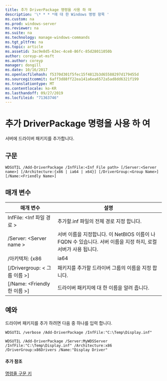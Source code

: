 ```yaml
---
title: 추가 DriverPackage 명령을 사용 하 여
description: '\* * * *에 대 한 Windows 명령 항목 '
ms.custom: na
ms.prod: windows-server
ms.reviewer: na
ms.suite: na
ms.technology: manage-windows-commands
ms.tgt_pltfrm: na
ms.topic: article
ms.assetid: 3ac9e8d5-63ec-4ce8-86fc-85d28011050b
author: coreyp-at-msft
ms.author: coreyp
manager: dongill
ms.date: 10/16/2017
ms.openlocfilehash: f5370d301f5fec15f4812b3d65588297d179455d
ms.sourcegitcommit: 6aff3d88ff22ea141a6ea6572a5ad8dd6321f199
ms.translationtype: MT
ms.contentlocale: ko-KR
ms.lasthandoff: 09/27/2019
ms.locfileid: "71363746"
---
```

# <a name="using-the-add-driverpackage-command"></a>추가 DriverPackage 명령을 사용 하 여



서버에 드라이버 패키지를 추가합니다.

## <a name="syntax"></a>구문

```
WDSUTIL /Add-DriverPackage /InfFile:<Inf File path> [/Server:<Server name>] [/Architecture:{x86 | ia64 | x64}] [/DriverGroup:<Group Name>] [/Name:<Friendly Name>]
```

## <a name="parameters"></a>매개 변수

|          매개 변수           |                                                              설명                                                              |
|------------------------------|---------------------------------------------------------------------------------------------------------------------------------------|
|   InfFile: \<Inf 파일 경로 >   |                                           추가할.inf 파일의 전체 경로 지정 합니다.                                            |
|    /Server: \<Server name >    | 서버 이름을 지정합니다. 이 NetBIOS 이름이 나 FQDN 수 있습니다. 서버 이름을 지정 하지, 로컬 서버가 사용 됩니다. |
|      /아키텍처: {x86      |                                                                 ia64                                                                  |
| [/Drivergroup: \< 그룹 이름 >] |                             패키지를 추가할 드라이버 그룹의 이름을 지정 합니다.                              |
|   [/Name: \<Friendly 한 이름 >]   |                                           드라이버 패키지에 대 한 이름을 알려 줍니다.                                            |

## <a name="BKMK_examples"></a>예와

드라이버 패키지를 추가 하려면 다음 중 하나를 입력 합니다.
```
WDSUTIL /verbose /Add-DriverPackage /InfFile:"C:\Temp\Display.inf"
```
```
WDSUTIL /Add-DriverPackage /Server:MyWDSServer /InfFile:"C:\Temp\Display.inf" /Architecture:x86 /DriverGroup:x86Drivers /Name:"Display Driver"
```

#### <a name="additional-references"></a>추가 참조

[명령줄 구문 키](command-line-syntax-key.md)

